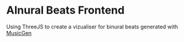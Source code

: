 # AInural Beats Frontend
Using ThreeJS to create a vizualiser for binural beats generated with [MusicGen](https://huggingface.co/spaces/facebook/MusicGen)